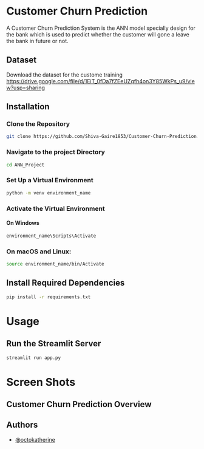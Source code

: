 
# Customer Churn Prediction

A Customer Churn Prediction System is the ANN model specially design for the bank which is used to predict whether the customer will gone a leave the bank in future or not.







## Dataset
Download the dataset for the custome training
https://drive.google.com/file/d/1EiT_0fDa7fZEeUZqfh4on3Y85WkPs_u9/view?usp=sharing



## Installation

### Clone the Repository
```bash
git clone https://github.com/Shiva-Gaire1853/Customer-Churn-Prediction.git
```

### Navigate to the project Directory
```bash
cd ANN_Project 
```


### Set Up a Virtual Environment
```bash
python -m venv environment_name
```

### Activate the Virtual Environment
#### On Windows
``` bash
environment_name\Scripts\Activate
```
### On macOS and Linux:
``` bash
source environment_name/bin/Activate
```

## Install Required Dependencies
```bash
pip install -r requirements.txt
```

# Usage

## Run the Streamlit Server
```bash
streamlit run app.py
```


# Screen Shots 

## Customer Churn Prediction Overview






## Authors

- [@octokatherine](https://github.com/Shiva-Gaire1853)

